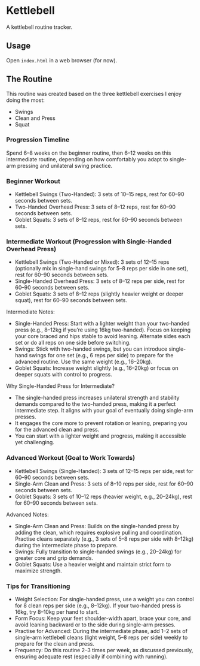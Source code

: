 # Kettlebell

A kettlebell routine tracker.

## Usage

Open `index.html` in a web browser (for now).

## The Routine

This routine was created based on the three kettlebell exercises I enjoy doing the most:

- Swings
- Clean and Press
- Squat

### Progression Timeline

Spend 6–8 weeks on the beginner routine, then 6–12 weeks on this intermediate routine, depending on how comfortably you adapt to single-arm pressing and unilateral swing practice.

### Beginner Workout

- Kettlebell Swings (Two-Handed): 3 sets of 10–15 reps, rest for 60–90 seconds between sets.
- Two-Handed Overhead Press: 3 sets of 8–12 reps, rest for 60–90 seconds between sets.
- Goblet Squats: 3 sets of 8–12 reps, rest for 60–90 seconds between sets.

### Intermediate Workout (Progression with Single-Handed Overhead Press)

- Kettlebell Swings (Two-Handed or Mixed): 3 sets of 12–15 reps (optionally mix in single-hand swings for 5–8 reps per side in one set), rest for 60–90 seconds between sets.
- Single-Handed Overhead Press: 3 sets of 8–12 reps per side, rest for 60–90 seconds between sets.
- Goblet Squats: 3 sets of 8–12 reps (slightly heavier weight or deeper squat), rest for 60–90 seconds between sets.

Intermediate Notes:

- Single-Handed Press: Start with a lighter weight than your two-handed press (e.g., 8–12kg if you’re using 16kg two-handed). Focus on keeping your core braced and hips stable to avoid leaning. Alternate sides each set or do all reps on one side before switching.
- Swings: Stick with two-handed swings, but you can introduce single-hand swings for one set (e.g., 6 reps per side) to prepare for the advanced routine. Use the same weight (e.g., 16–20kg).
- Goblet Squats: Increase weight slightly (e.g., 16–20kg) or focus on deeper squats with control to progress.

Why Single-Handed Press for Intermediate?

- The single-handed press increases unilateral strength and stability demands compared to the two-handed press, making it a perfect intermediate step. It aligns with your goal of eventually doing single-arm presses.
- It engages the core more to prevent rotation or leaning, preparing you for the advanced clean and press.
- You can start with a lighter weight and progress, making it accessible yet challenging.

### Advanced Workout (Goal to Work Towards)

- Kettlebell Swings (Single-Handed): 3 sets of 12–15 reps per side, rest for 60–90 seconds between sets.
- Single-Arm Clean and Press: 3 sets of 8–10 reps per side, rest for 60–90 seconds between sets.
- Goblet Squats: 3 sets of 10–12 reps (heavier weight, e.g., 20–24kg), rest for 60–90 seconds between sets.

Advanced Notes:

- Single-Arm Clean and Press: Builds on the single-handed press by adding the clean, which requires explosive pulling and coordination. Practise cleans separately (e.g., 3 sets of 5–8 reps per side with 8–12kg) during the intermediate phase to prepare.
- Swings: Fully transition to single-handed swings (e.g., 20–24kg) for greater core and grip demands.
- Goblet Squats: Use a heavier weight and maintain strict form to maximize strength.

### Tips for Transitioning

- Weight Selection: For single-handed press, use a weight you can control for 8 clean reps per side (e.g., 8–12kg). If your two-handed press is 16kg, try 8–10kg per hand to start.
- Form Focus: Keep your feet shoulder-width apart, brace your core, and avoid leaning backward or to the side during single-arm presses.
- Practise for Advanced: During the intermediate phase, add 1–2 sets of single-arm kettlebell cleans (light weight, 5–8 reps per side) weekly to prepare for the clean and press.
- Frequency: Do this routine 2–3 times per week, as discussed previously, ensuring adequate rest (especially if combining with running).
